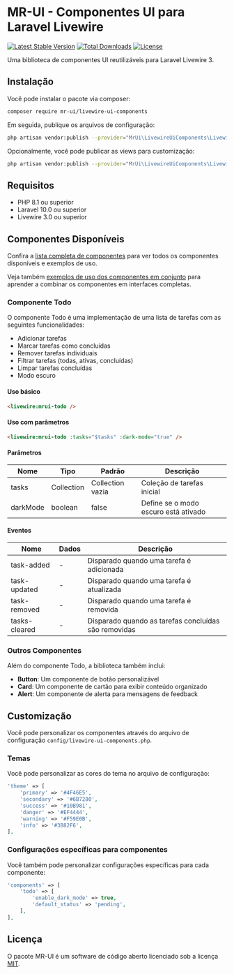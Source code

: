 # MR-UI - Componentes UI para Laravel Livewire

[![Latest Stable Version](https://poser.pugx.org/mr-ui/livewire-ui-components/v/stable)](https://packagist.org/packages/mr-ui/livewire-ui-components)
[![Total Downloads](https://poser.pugx.org/mr-ui/livewire-ui-components/downloads)](https://packagist.org/packages/mr-ui/livewire-ui-components)
[![License](https://poser.pugx.org/mr-ui/livewire-ui-components/license)](https://packagist.org/packages/mr-ui/livewire-ui-components)

Uma biblioteca de componentes UI reutilizáveis para Laravel Livewire 3.

## Instalação

Você pode instalar o pacote via composer:

```bash
composer require mr-ui/livewire-ui-components
```

Em seguida, publique os arquivos de configuração:

```bash
php artisan vendor:publish --provider="MrUi\LivewireUiComponents\LivewireUiComponentsServiceProvider" --tag="config"
```

Opcionalmente, você pode publicar as views para customização:

```bash
php artisan vendor:publish --provider="MrUi\LivewireUiComponents\LivewireUiComponentsServiceProvider" --tag="views"
```

## Requisitos

- PHP 8.1 ou superior
- Laravel 10.0 ou superior
- Livewire 3.0 ou superior

## Componentes Disponíveis

Confira a [lista completa de componentes](docs/components-list.md) para ver todos os componentes disponíveis e exemplos de uso.

Veja também [exemplos de uso dos componentes em conjunto](docs/exemplos-de-uso.md) para aprender a combinar os componentes em interfaces completas.

### Componente Todo

O componente Todo é uma implementação de uma lista de tarefas com as seguintes funcionalidades:

- Adicionar tarefas
- Marcar tarefas como concluídas
- Remover tarefas individuais
- Filtrar tarefas (todas, ativas, concluídas)
- Limpar tarefas concluídas
- Modo escuro

#### Uso básico

```html
<livewire:mrui-todo />
```

#### Uso com parâmetros

```html
<livewire:mrui-todo :tasks="$tasks" :dark-mode="true" />
```

#### Parâmetros

| Nome | Tipo | Padrão | Descrição |
|------|------|--------|-----------|
| tasks | Collection | Collection vazia | Coleção de tarefas inicial |
| darkMode | boolean | false | Define se o modo escuro está ativado |

#### Eventos

| Nome | Dados | Descrição |
|------|------|-----------|
| task-added | - | Disparado quando uma tarefa é adicionada |
| task-updated | - | Disparado quando uma tarefa é atualizada |
| task-removed | - | Disparado quando uma tarefa é removida |
| tasks-cleared | - | Disparado quando as tarefas concluídas são removidas |

### Outros Componentes

Além do componente Todo, a biblioteca também inclui:

- **Button**: Um componente de botão personalizável
- **Card**: Um componente de cartão para exibir conteúdo organizado
- **Alert**: Um componente de alerta para mensagens de feedback

## Customização

Você pode personalizar os componentes através do arquivo de configuração `config/livewire-ui-components.php`.

### Temas

Você pode personalizar as cores do tema no arquivo de configuração:

```php
'theme' => [
    'primary' => '#4F46E5',
    'secondary' => '#6B7280',
    'success' => '#10B981',
    'danger' => '#EF4444',
    'warning' => '#F59E0B',
    'info' => '#3B82F6',
],
```

### Configurações específicas para componentes

Você também pode personalizar configurações específicas para cada componente:

```php
'components' => [
    'todo' => [
        'enable_dark_mode' => true,
        'default_status' => 'pending',
    ],
],
```

## Licença

O pacote MR-UI é um software de código aberto licenciado sob a licença [MIT](LICENSE.md).
